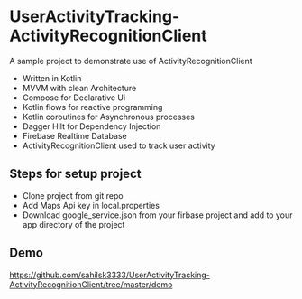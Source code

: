 # UserActivityTracking-ActivityRecognitionClient

A sample project to demonstrate use of ActivityRecognitionClient

- Written in Kotlin
- MVVM with clean Architecture
- Compose for Declarative Ui
- Kotlin flows for reactive programming
- Kotlin coroutines for Asynchronous processes
- Dagger Hilt for Dependency Injection
- Firebase Realtime Database
- ActivityRecognitionClient used to track user activity


## Steps for setup project
- Clone project from git repo
- Add Maps Api key in local.properties
- Download google_service.json from your firbase project and add to your app directory of the project

## Demo
https://github.com/sahilsk3333/UserActivityTracking-ActivityRecognitionClient/tree/master/demo

